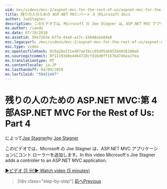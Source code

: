 ```yaml
---
uid: mvc/videos/mvc-2/aspnet-mvc-for-the-rest-of-us/aspnet-mvc-for-the-rest-of-us-part-4
title: 残りの人のための ASP.NET MVC:パート 4 |Microsoft Docs
author: JoeStagner
description: このビデオでは、Microsoft の Joe Stagner は、ASP.NET MVC アプリケーションにコント ローラーを追加します。
ms.author: riande
ms.date: 07/19/2010
ms.assetid: 50e7265e-b7fa-44a0-a17c-15048a2e84a8
msc.legacyurl: /mvc/videos/mvc-2/aspnet-mvc-for-the-rest-of-us/aspnet-mvc-for-the-rest-of-us-part-4
msc.type: video
ms.openlocfilehash: 919a28e221ed87aef6cc05d95ab95264026180e6
ms.sourcegitcommit: 0f1119340e4464720cfd16d0ff15764746ea1fea
ms.translationtype: MT
ms.contentlocale: ja-JP
ms.lasthandoff: 04/09/2019
ms.locfileid: "59421447"
---
```

# <a name="aspnet-mvc-for-the-rest-of-us-part-4"></a><span data-ttu-id="f157d-103">残りの人のための ASP.NET MVC:第 4 部</span><span class="sxs-lookup"><span data-stu-id="f157d-103">ASP.NET MVC For the Rest of Us: Part 4</span></span>

<span data-ttu-id="f157d-104">によって[Joe Stagner](https://github.com/JoeStagner)</span><span class="sxs-lookup"><span data-stu-id="f157d-104">by [Joe Stagner](https://github.com/JoeStagner)</span></span>

<span data-ttu-id="f157d-105">このビデオでは、Microsoft の Joe Stagner は、ASP.NET MVC アプリケーションにコント ローラーを追加します。</span><span class="sxs-lookup"><span data-stu-id="f157d-105">In this video Microsoft's Joe Stagner adds a controller to an ASP.NET MVC application.</span></span>

[<span data-ttu-id="f157d-106">&#9654;ビデオ (5 分)</span><span class="sxs-lookup"><span data-stu-id="f157d-106">&#9654; Watch video (5 minutes)</span></span>](https://channel9.msdn.com/Blogs/ASP-NET-Site-Videos/aspnet-mvc-for-the-rest-of-us-part-4)

> [!div class="step-by-step"]
> [<span data-ttu-id="f157d-107">前へ</span><span class="sxs-lookup"><span data-stu-id="f157d-107">Previous</span></span>](aspnet-mvc-for-the-rest-of-us-part-3.md)

